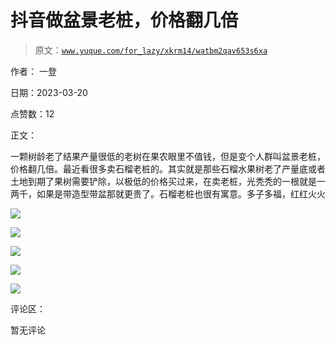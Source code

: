 # 抖音做盆景老桩，价格翻几倍

> 原文：[`www.yuque.com/for_lazy/xkrm14/watbm2qav653s6xa`](https://www.yuque.com/for_lazy/xkrm14/watbm2qav653s6xa)

作者： 一登

日期：2023-03-20

点赞数：12

正文：

一颗树龄老了结果产量很低的老树在果农眼里不值钱，但是变个人群叫盆景老桩，价格翻几倍。最近看很多卖石榴老桩的。其实就是那些石榴水果树老了产量底或者土地到期了果树需要铲除，以极低的价格买过来，在卖老桩，光秃秃的一根就是一两千，如果是带造型带盆那就更贵了。石榴老桩也很有寓意。多子多福，红红火火

![](img/ba40d9e0b22c39ca73afe2e1b887cf1c.png)

![](img/c750b8918de657e264b1ce2d5e260022.png)

![](img/0b3bb5cb3509421b4bba95335c86d455.png)

![](img/9376136c328c46ab93d977688f9017dc.png)

![](img/7976f877179f4b18dc1d9ca1e911b943.png)

评论区：

暂无评论



